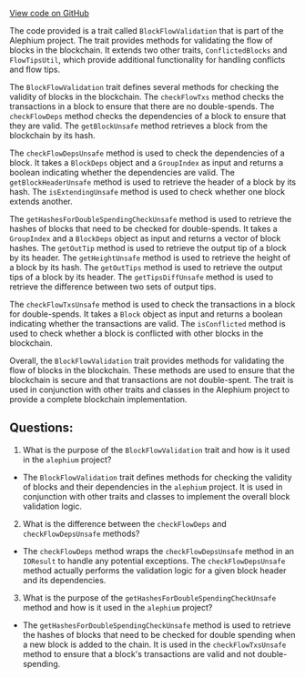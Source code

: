 [View code on GitHub](https://github.com/alephium/alephium/blob/master/flow/src/main/scala/org/alephium/flow/core/BlockFlowValidation.scala)

The code provided is a trait called `BlockFlowValidation` that is part of the Alephium project. The trait provides methods for validating the flow of blocks in the blockchain. It extends two other traits, `ConflictedBlocks` and `FlowTipsUtil`, which provide additional functionality for handling conflicts and flow tips.

The `BlockFlowValidation` trait defines several methods for checking the validity of blocks in the blockchain. The `checkFlowTxs` method checks the transactions in a block to ensure that there are no double-spends. The `checkFlowDeps` method checks the dependencies of a block to ensure that they are valid. The `getBlockUnsafe` method retrieves a block from the blockchain by its hash.

The `checkFlowDepsUnsafe` method is used to check the dependencies of a block. It takes a `BlockDeps` object and a `GroupIndex` as input and returns a boolean indicating whether the dependencies are valid. The `getBlockHeaderUnsafe` method is used to retrieve the header of a block by its hash. The `isExtendingUnsafe` method is used to check whether one block extends another.

The `getHashesForDoubleSpendingCheckUnsafe` method is used to retrieve the hashes of blocks that need to be checked for double-spends. It takes a `GroupIndex` and a `BlockDeps` object as input and returns a vector of block hashes. The `getOutTip` method is used to retrieve the output tip of a block by its header. The `getHeightUnsafe` method is used to retrieve the height of a block by its hash. The `getOutTips` method is used to retrieve the output tips of a block by its header. The `getTipsDiffUnsafe` method is used to retrieve the difference between two sets of output tips.

The `checkFlowTxsUnsafe` method is used to check the transactions in a block for double-spends. It takes a `Block` object as input and returns a boolean indicating whether the transactions are valid. The `isConflicted` method is used to check whether a block is conflicted with other blocks in the blockchain.

Overall, the `BlockFlowValidation` trait provides methods for validating the flow of blocks in the blockchain. These methods are used to ensure that the blockchain is secure and that transactions are not double-spent. The trait is used in conjunction with other traits and classes in the Alephium project to provide a complete blockchain implementation.
## Questions: 
 1. What is the purpose of the `BlockFlowValidation` trait and how is it used in the `alephium` project?
- The `BlockFlowValidation` trait defines methods for checking the validity of blocks and their dependencies in the `alephium` project. It is used in conjunction with other traits and classes to implement the overall block validation logic.

2. What is the difference between the `checkFlowDeps` and `checkFlowDepsUnsafe` methods?
- The `checkFlowDeps` method wraps the `checkFlowDepsUnsafe` method in an `IOResult` to handle any potential exceptions. The `checkFlowDepsUnsafe` method actually performs the validation logic for a given block header and its dependencies.

3. What is the purpose of the `getHashesForDoubleSpendingCheckUnsafe` method and how is it used in the `alephium` project?
- The `getHashesForDoubleSpendingCheckUnsafe` method is used to retrieve the hashes of blocks that need to be checked for double spending when a new block is added to the chain. It is used in the `checkFlowTxsUnsafe` method to ensure that a block's transactions are valid and not double-spending.